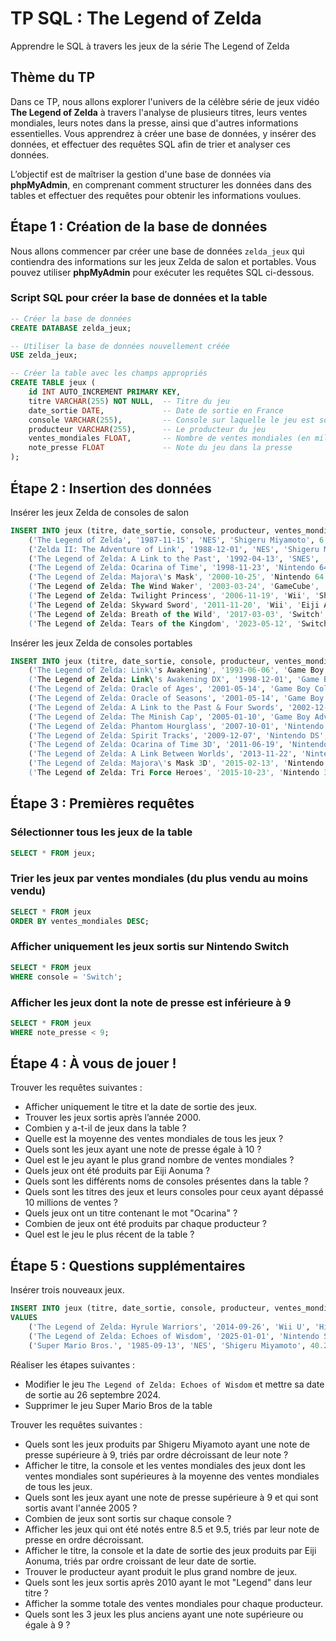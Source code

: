 # TP SQL : **The Legend of Zelda**
Apprendre le SQL à travers les jeux de la série The Legend of Zelda

## Thème du TP

Dans ce TP, nous allons explorer l'univers de la célèbre série de jeux vidéo **The Legend of Zelda** à travers l'analyse de plusieurs titres, leurs ventes mondiales, leurs notes dans la presse, ainsi que d'autres informations essentielles. Vous apprendrez à créer une base de données, y insérer des données, et effectuer des requêtes SQL afin de trier et analyser ces données.

L’objectif est de maîtriser la gestion d'une base de données via **phpMyAdmin**, en comprenant comment structurer les données dans des tables et effectuer des requêtes pour obtenir les informations voulues.

## Étape 1 : Création de la base de données

Nous allons commencer par créer une base de données `zelda_jeux` qui contiendra des informations sur les jeux Zelda de salon et portables. Vous pouvez utiliser **phpMyAdmin** pour exécuter les requêtes SQL ci-dessous.

### Script SQL pour créer la base de données et la table

```sql
-- Créer la base de données
CREATE DATABASE zelda_jeux;

-- Utiliser la base de données nouvellement créée
USE zelda_jeux;

-- Créer la table avec les champs appropriés
CREATE TABLE jeux (
    id INT AUTO_INCREMENT PRIMARY KEY,
    titre VARCHAR(255) NOT NULL,  -- Titre du jeu
    date_sortie DATE,             -- Date de sortie en France
    console VARCHAR(255),         -- Console sur laquelle le jeu est sorti
    producteur VARCHAR(255),      -- Le producteur du jeu
    ventes_mondiales FLOAT,       -- Nombre de ventes mondiales (en millions)
    note_presse FLOAT             -- Note du jeu dans la presse
);
```

## Étape 2 : Insertion des données

Insérer les jeux Zelda de consoles de salon

```sql
INSERT INTO jeux (titre, date_sortie, console, producteur, ventes_mondiales, note_presse) VALUES
    ('The Legend of Zelda', '1987-11-15', 'NES', 'Shigeru Miyamoto', 6.51, 9.5),
    ('Zelda II: The Adventure of Link', '1988-12-01', 'NES', 'Shigeru Miyamoto', 4.38, 8.0),
    ('The Legend of Zelda: A Link to the Past', '1992-04-13', 'SNES', 'Shigeru Miyamoto', 4.61, 9.6),
    ('The Legend of Zelda: Ocarina of Time', '1998-11-23', 'Nintendo 64', 'Shigeru Miyamoto', 7.60, 10.0),
    ('The Legend of Zelda: Majora\'s Mask', '2000-10-25', 'Nintendo 64', 'Shigeru Miyamoto', 3.36, 9.0),
    ('The Legend of Zelda: The Wind Waker', '2003-03-24', 'GameCube', 'Shigeru Miyamoto', 4.43, 9.6),
    ('The Legend of Zelda: Twilight Princess', '2006-11-19', 'Wii', 'Shigeru Miyamoto', 8.93, 9.7),
    ('The Legend of Zelda: Skyward Sword', '2011-11-20', 'Wii', 'Eiji Aonuma', 3.67, 9.0),
    ('The Legend of Zelda: Breath of the Wild', '2017-03-03', 'Switch', 'Eiji Aonuma', 33.75, 10.0),
    ('The Legend of Zelda: Tears of the Kingdom', '2023-05-12', 'Switch', 'Eiji Aonuma', 20.80, 9.8);
```

Insérer les jeux Zelda de consoles portables

```sql
INSERT INTO jeux (titre, date_sortie, console, producteur, ventes_mondiales, note_presse) VALUES
    ('The Legend of Zelda: Link\'s Awakening', '1993-06-06', 'Game Boy', 'Shigeru Miyamoto', 3.83, 9.2),
    ('The Legend of Zelda: Link\'s Awakening DX', '1998-12-01', 'Game Boy Color', 'Shigeru Miyamoto', 2.22, 9.1),
    ('The Legend of Zelda: Oracle of Ages', '2001-05-14', 'Game Boy Color', 'Shigeru Miyamoto', 3.96, 9.0),
    ('The Legend of Zelda: Oracle of Seasons', '2001-05-14', 'Game Boy Color', 'Shigeru Miyamoto', 3.96, 9.0),
    ('The Legend of Zelda: A Link to the Past & Four Swords', '2002-12-02', 'Game Boy Advance', 'Shigeru Miyamoto', 1.89, 8.8),
    ('The Legend of Zelda: The Minish Cap', '2005-01-10', 'Game Boy Advance', 'Shigeru Miyamoto', 1.76, 9.1),
    ('The Legend of Zelda: Phantom Hourglass', '2007-10-01', 'Nintendo DS', 'Eiji Aonuma', 4.76, 9.0),
    ('The Legend of Zelda: Spirit Tracks', '2009-12-07', 'Nintendo DS', 'Eiji Aonuma', 3.14, 8.8),
    ('The Legend of Zelda: Ocarina of Time 3D', '2011-06-19', 'Nintendo 3DS', 'Shigeru Miyamoto', 6.22, 9.4),
    ('The Legend of Zelda: A Link Between Worlds', '2013-11-22', 'Nintendo 3DS', 'Eiji Aonuma', 4.21, 9.4),
    ('The Legend of Zelda: Majora\'s Mask 3D', '2015-02-13', 'Nintendo 3DS', 'Eiji Aonuma', 3.36, 9.0),
    ('The Legend of Zelda: Tri Force Heroes', '2015-10-23', 'Nintendo 3DS', 'Eiji Aonuma', 1.14, 7.8);
```

## Étape 3 : Premières requêtes

### Sélectionner tous les jeux de la table

```sql
SELECT * FROM jeux;
```

### Trier les jeux par ventes mondiales (du plus vendu au moins vendu)

```sql
SELECT * FROM jeux
ORDER BY ventes_mondiales DESC;
```

### Afficher uniquement les jeux sortis sur Nintendo Switch

```sql
SELECT * FROM jeux
WHERE console = 'Switch';
```

### Afficher les jeux dont la note de presse est inférieure à 9

```sql
SELECT * FROM jeux
WHERE note_presse < 9;
```

## Étape 4 : À vous de jouer !

Trouver les requêtes suivantes :  
- Afficher uniquement le titre et la date de sortie des jeux.
- Trouver les jeux sortis après l’année 2000.
- Combien y a-t-il de jeux dans la table ?
- Quelle est la moyenne des ventes mondiales de tous les jeux ?
- Quels sont les jeux ayant une note de presse égale à 10 ?
- Quel est le jeu ayant le plus grand nombre de ventes mondiales ?
- Quels jeux ont été produits par Eiji Aonuma ?
- Quels sont les différents noms de consoles présentes dans la table ?
- Quels sont les titres des jeux et leurs consoles pour ceux ayant dépassé 10 millions de ventes ?
- Quels jeux ont un titre contenant le mot "Ocarina" ?
- Combien de jeux ont été produits par chaque producteur ?
- Quel est le jeu le plus récent de la table ?

## Étape 5 : Questions supplémentaires


Insérer trois nouveaux jeux.

```sql
INSERT INTO jeux (titre, date_sortie, console, producteur, ventes_mondiales, note_presse) 
VALUES 
    ('The Legend of Zelda: Hyrule Warriors', '2014-09-26', 'Wii U', 'Hisashi Koinuma', 3.5, 79),
    ('The Legend of Zelda: Echoes of Wisdom', '2025-01-01', 'Nintendo Switch', 'Eiji Aonuma', NULL, 95),
    ('Super Mario Bros.', '1985-09-13', 'NES', 'Shigeru Miyamoto', 40.24, 92);
```

Réaliser les étapes suivantes :
- Modifier le jeu `The Legend of Zelda: Echoes of Wisdom` et mettre sa date de sortie au 26 septembre 2024.
- Supprimer le jeu Super Mario Bros de la table

Trouver les requêtes suivantes :  
- Quels sont les jeux produits par Shigeru Miyamoto ayant une note de presse supérieure à 9, triés par ordre décroissant de leur note ?
- Afficher le titre, la console et les ventes mondiales des jeux dont les ventes mondiales sont supérieures à la moyenne des ventes mondiales de tous les jeux.
- Quels sont les jeux ayant une note de presse supérieure à 9 et qui sont sortis avant l'année 2005 ?
- Combien de jeux sont sortis sur chaque console ?
- Afficher les jeux qui ont été notés entre 8.5 et 9.5, triés par leur note de presse en ordre décroissant.
- Afficher le titre, la console et la date de sortie des jeux produits par Eiji Aonuma, triés par ordre croissant de leur date de sortie.
- Trouver le producteur ayant produit le plus grand nombre de jeux.
- Quels sont les jeux sortis après 2010 ayant le mot "Legend" dans leur titre ?
- Afficher la somme totale des ventes mondiales pour chaque producteur.
- Quels sont les 3 jeux les plus anciens ayant une note supérieure ou égale à 9 ?
